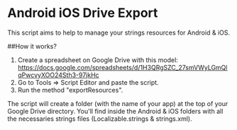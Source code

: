 # Android iOS Drive Export

This script aims to help to manage your strings resources for Android & iOS.

##How it works?

1. Create a spreadsheet on Google Drive with this model:
https://docs.google.com/spreadsheets/d/1H3QRgSZC_27smVWyLGmQlqPwcvyXOO24Sth3-97jkHc
2. Go to Tools => Script Editor and paste the script.
3. Run the method "exportResources".

The script will create a folder (with the name of your app) at the top of your Google Drive directory. You'll find inside the Android & iOS folders with all the necessaries strings files (Localizable.strings & strings.xml).
